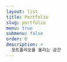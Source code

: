 ```yaml
---
layout: list
title: Portfolio
slug: portfolio
menu: true
submenu: false
order: 6
description: >
  포트폴리오를 올리는 공간
---
```

